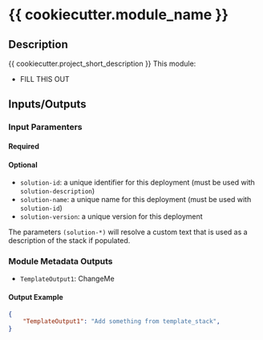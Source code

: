 
# {{ cookiecutter.module_name }}


## Description

{{ cookiecutter.project_short_description }}
This module:

- FILL THIS OUT


## Inputs/Outputs

### Input Paramenters

#### Required


#### Optional

- `solution-id`: a unique identifier for this deployment (must be used with `solution-description`)
- `solution-name`: a unique name for this deployment (must be used with `solution-id`)
- `solution-version`: a unique version for this deployment

The parameters `(solution-*)` will resolve a custom text that is used as a description of the stack if populated.

### Module Metadata Outputs

- `TemplateOutput1`: ChangeMe

#### Output Example

```json
{
    "TemplateOutput1": "Add something from template_stack",
}
```

